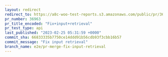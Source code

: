 ```yaml
---
layout: redirect
redirect_to: https://a8c-woo-test-reports.s3.amazonaws.com/public/pr/36963/api/index.html
pr_number: 36963
pr_title_encoded: "Fix+input+retrieval"
pr_test_type: api
last_published: "2023-02-25 05:31:59 +0000"
commit_sha: 66833335b7750ce14ddd91b56cdb93f3cbb16b57
commit_message: "Fix input retrieval"
branch_name: e2e/pr-merge-fix-input-retrieval
---
```

